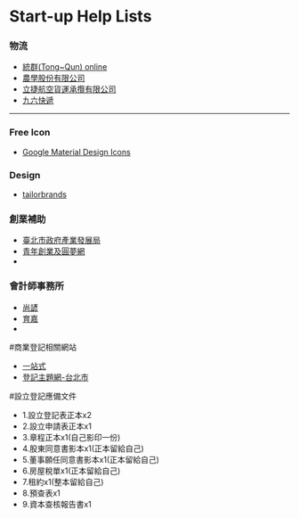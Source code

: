Start-up Help Lists
=========


### 物流

* [統群(Tong~Qun) online](http://www.25422277.tw/)
* [農學股份有限公司](http://www.3pl.com.tw/)
* [立捷航空貨運承攬有限公司](http://www.lj-exp.com/)
* [九六快遞](http://96express.com/)


<hr id="system-readmore" />

### Free Icon

* [Google Material Design Icons ](https://github.com/google/material-design-icons/releases/tag/1.0.0)


### Design

* [tailorbrands](https://www.tailorbrands.com)

### 創業補助

* [臺北市政府產業發展局](http://www.doed.taipei.gov.tw/mp.asp?mp=105001)
* [青年創業及圓夢網](http://sme.moeasmea.gov.tw/SME/)
* 

### 會計師事務所

* [尚諺](http://www.syancpa.com/)
* [育嘉](http://www.yourcpa.com.tw/service.html)
* 

#商業登記相關網站

* [一站式](https://onestop.nat.gov.tw/)
* [登記主題網-台北市](http://www.tcooc.taipei/st/index.asp)

#設立登記應備文件

* 1.設立登記表正本x2
* 2.設立申請表正本x1
* 3.章程正本x1(自己影印一份)
* 4.股東同意書影本x1(正本留給自己)
* 5.董事願任同意書影本x1(正本留給自己)
* 6.房屋稅單x1(正本留給自己)
* 7.租約x1(整本留給自己)
* 8.預查表x1
* 9.資本查核報告書x1
